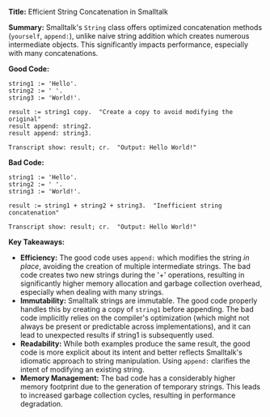 **Title:** Efficient String Concatenation in Smalltalk

**Summary:**  Smalltalk's `String` class offers optimized concatenation methods (`yourself`, `append:`), unlike naive string addition which creates numerous intermediate objects. This significantly impacts performance, especially with many concatenations.

**Good Code:**

```smalltalk
string1 := 'Hello'.
string2 := ' '.
string3 := 'World!'.

result := string1 copy.  "Create a copy to avoid modifying the original"
result append: string2.
result append: string3.

Transcript show: result; cr.  "Output: Hello World!"
```

**Bad Code:**

```smalltalk
string1 := 'Hello'.
string2 := ' '.
string3 := 'World!'.

result := string1 + string2 + string3.  "Inefficient string concatenation"

Transcript show: result; cr.  "Output: Hello World!"
```


**Key Takeaways:**

* **Efficiency:** The good code uses `append:` which modifies the string *in place*, avoiding the creation of multiple intermediate strings. The bad code creates two new strings during the '+' operations, resulting in significantly higher memory allocation and garbage collection overhead, especially when dealing with many strings.
* **Immutability:** Smalltalk strings are immutable.  The good code properly handles this by creating a copy of `string1` before appending. The bad code implicitly relies on the compiler's optimization (which might not always be present or predictable across implementations), and it can lead to unexpected results if string1 is subsequently used.
* **Readability:**  While both examples produce the same result, the good code is more explicit about its intent and better reflects Smalltalk's idiomatic approach to string manipulation.  Using `append:` clarifies the intent of modifying an existing string.
* **Memory Management:** The bad code has a considerably higher memory footprint due to the generation of temporary strings. This leads to increased garbage collection cycles, resulting in performance degradation.


